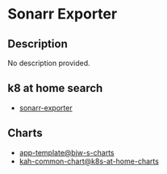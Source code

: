 # Sonarr Exporter

## Description

No description provided.

## k8 at home search

- [sonarr-exporter](https://nanne.dev/k8s-at-home-search/#/sonarr-exporter)

## Charts

- [app-template@bjw-s-charts](https://bjw-s.github.io/helm-charts/)
- [kah-common-chart@k8s-at-home-charts](https://k8s-at-home.com/charts/)
